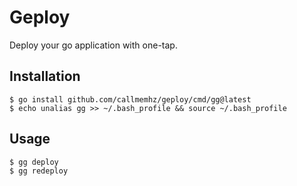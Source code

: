 # Geploy

Deploy your go application with one-tap.

## Installation

```shell
$ go install github.com/callmemhz/geploy/cmd/gg@latest
$ echo unalias gg >> ~/.bash_profile && source ~/.bash_profile
```

## Usage

```shell
$ gg deploy
$ gg redeploy
```
